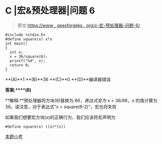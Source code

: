 # C |宏&预处理器|问题 6

> 原文:[https://www . geesforgeks . org/c-宏-预处理器-问题-6/](https://www.geeksforgeeks.org/c-macro-preprocessor-question-6/)

```
#include <stdio.h>
#define square(x) x*x
int main()
{
  int x;
  x = 36/square(6);
  printf("%d", x);
  return 0;
}
```

**(A)**1
**(B)**36
**(C)**0
**(D)**编译器错误

**答案:****(B)**

**解释:**预处理器将方块(6)替换为 6*6，表达式变为 x = 36/6*6，x 的值计算为 36。请注意，对于表达式“x = square(6-2)”，宏也将失败

如果我们想要宏方块(x)的正确行为，我们应该将宏声明为

```
#define square(x) ((x)*(x))  

```

[本题小考](https://www.geeksforgeeks.org/c-language-2-gq/macro-preprocessor-gq/)